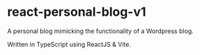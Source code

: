 # react-personal-blog-v1

A personal blog mimicking the functionality of a Wordpress blog.

Written in TypeScript using ReactJS & Vite.
